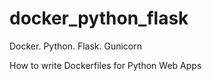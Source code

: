 # docker_python_flask
Docker. Python. Flask. Gunicorn

How to write Dockerfiles for Python Web Apps
